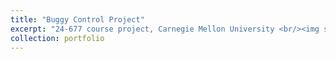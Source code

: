```yaml
---
title: "Buggy Control Project"
excerpt: "24-677 course project, Carnegie Mellon University <br/><img src=''>"
collection: portfolio
---
```

